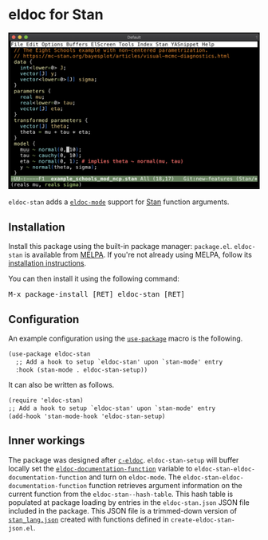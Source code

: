 # eldoc for Stan

![Example eldoc](example_eldoc.png)

`eldoc-stan` adds a [`eldoc-mode`](https://www.emacswiki.org/emacs/ElDoc) support for [Stan](https://mc-stan.org) function arguments.


## Installation
Install this package using the built-in package manager: `package.el`. `eldoc-stan` is available from [MELPA](http://melpa.org). If you're not already using MELPA, follow its [installation instructions](http://melpa.org/#/getting-started).

You can then install it using the following command:

<kbd>M-x package-install [RET] eldoc-stan [RET]</kbd>


## Configuration
An example configuration using the [`use-package`](https://github.com/jwiegley/use-package) macro is the following.

```{lisp}
(use-package eldoc-stan
  ;; Add a hook to setup `eldoc-stan' upon `stan-mode' entry
  :hook (stan-mode . eldoc-stan-setup))
```

It can also be written as follows.

```{lisp}
(require 'eldoc-stan)
;; Add a hook to setup `eldoc-stan' upon `stan-mode' entry
(add-hook 'stan-mode-hook 'eldoc-stan-setup)
```

## Inner workings
The package was designed after [`c-eldoc`](https://github.com/nflath/c-eldoc). `eldoc-stan-setup` will buffer locally set the [`eldoc-documentation-function`](http://doc.endlessparentheses.com/Var/eldoc-documentation-function.html) variable to `eldoc-stan-eldoc-documentation-function` and turn on `eldoc-mode`. The `eldoc-stan-eldoc-documentation-function` function retrieves argument information on the current function from the `eldoc-stan--hash-table`. This hash table is populated at package loading by entries in the `eldoc-stan.json` JSON file included in the package. This JSON file is a trimmed-down version of [`stan_lang.json`](https://github.com/jrnold/stan-language-definitions/blob/master/stan_lang.json) created with functions defined in `create-eldoc-stan-json.el`.
